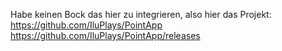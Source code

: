 Habe keinen Bock das hier zu integrieren, also hier das Projekt:                                                             
https://github.com/IluPlays/PointApp                                                                         
https://github.com/IluPlays/PointApp/releases
